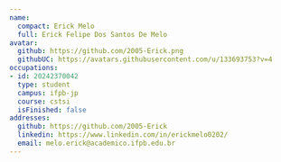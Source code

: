```yaml
---
name:
  compact: Erick Melo
  full: Erick Felipe Dos Santos De Melo
avatar:
  github: https://github.com/2005-Erick.png
  githubUC: https://avatars.githubusercontent.com/u/133693753?v=4
occupations:
- id: 20242370042
  type: student
  campus: ifpb-jp
  course: cstsi
  isFinished: false
addresses:
  github: https://github.com/2005-Erick
  linkedin: https://www.linkedin.com/in/erickmelo0202/
  email: melo.erick@academico.ifpb.edu.br
---
```

